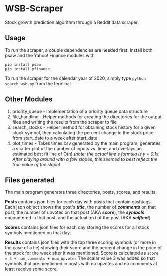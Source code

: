 # WSB-Scraper

Stock growth prediction algorithm through a Reddit data scraper.

## Usage

To run the scraper, a couple dependencies are needed first. Install both psaw and the Yahoo! Finance modules with
```
pip install psaw
pip install yfinance
```

To run the scraper for the calendar year of 2020, simply type `python search_wsb.py` from the terminal.

## Other Modules

1. priority_queue - Implementation of a priority queue data structure
2. file_handling - Helper methods for creating the directories for the output files and writing the results from the scraper to file
3. search_stocks - Helper method for obtaining stock history for a given stock symbol, then calculating the percent change in the stock price from start_date to a week after start_date
4. plot_times - Takes times.csv generated by the main program, generates a scatter plot of the number of inputs vs. time, and overlays an estimated best fit line of O(n) _(note: the actual line's formula is y = 0.1x. After playing around with a few slopes, this seemed to best reflect the true value of the slope)_

## Files generated

The main program generates three directories, posts, scores, and results. 

__Posts__ contains json files for each day with posts that contain cashtags. Each json object shows the post's **_title_**, the number of **_comments_** on that post, the number of upvotes on that post (AKA **_score_**), the **_symbols_** encountered in that post, and the actual text of the post (AKA **_selftext_**).

__Scores__ contains json files for each day storing the scores for all stock symbols mentioned on that day.

__Results__ contains json files with the top three scoring symbols (or more in the case of a tie) showing their score and the percent change in the price of the stock for the week after it was mentioned. Score is calculated as 
``` score = 3 + num_comments + num_upvotes ```
The scalar value 3 was added so that symbols that are mentioned in posts with no upvotes and no comments at least receive some score.
